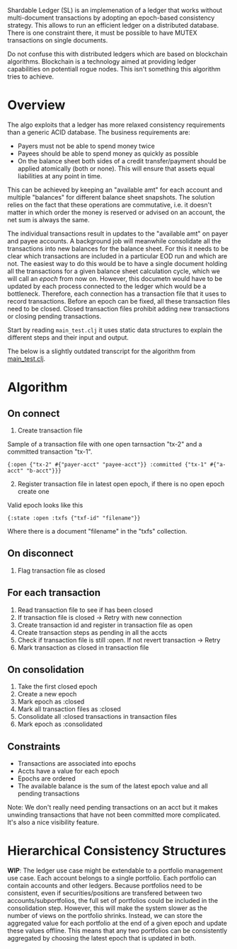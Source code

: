 Shardable Ledger (SL) is an implemenation of a ledger that works without multi-document transactions by adopting an epoch-based consistency strategy. This allows to run an efficient ledger on a distributed database. There is one constraint there, it must be possible to have MUTEX transactions on single documents.

Do not confuse this with distributed ledgers which are based on blockchain algorithms. Blockchain is a technology aimed at providing ledger capabilities on potentiall rogue nodes. This isn't something this algorithm tries to achieve.

# Overview

The algo exploits that a ledger has more relaxed consistency requirements than a generic ACID database. The business requirements are:

- Payers must not be able to spend money twice
- Payees should be able to spend money as quickly as possible
- On the balance sheet both sides of a credit transfer/payment should be applied atomically (both or none). This will ensure that assets equal liabilities at any point in time.

This can be achieved by keeping an "available amt" for each account and multiple "balances" for different balance sheet snapshots. The solution relies on the fact that these operations are commutative, i.e. it doesn't matter in which order the money is reserved or advised on an account, the net sum is always the same.

The individual transactions result in updates to the "available amt" on payer and payee accounts. A background job will meanwhile consolidate all the transactions into new balances for the balance sheet. For this it needs to be clear which transactions are included in a particular EOD run and which are not. The easiest way to do this would be to have a single document holding all the transactions for a given balance sheet calculation cycle, which we will call an _epoch_ from now on. However, this documetn would have to be updated by each process connected to the ledger which would be a bottleneck. Therefore, each connection has a transaction file that it uses to record transactions. Before an epoch can be fixed, all these transaction files need to be closed. Closed transaction files prohibit adding new transactions or closing pending transactions.

Start by reading `main_test.clj` it uses static data structures to explain the different steps and their input and output. 

The below is a slightly outdated transcript for the algorithm from [main_test.clj](test/ct/main_test.clj).


Algorithm 
====

On connect
---

1. Create transaction file

Sample of a transaction file with one open tarnsaction "tx-2" and a committed transaction "tx-1".

```edn
{:open {"tx-2" #{"payer-acct" "payee-acct"}} :committed {"tx-1" #{"a-acct" "b-acct"}}}
```

2. Register transaction file in latest open epoch, if there is no open epoch create one

Valid epoch looks like this

```edn
{:state :open :txfs {"txf-id" "filename"}}
```

Where there is a document "filename" in the "txfs" collection.

On disconnect
-------------

1. Flag transaction file as closed

For each transaction
-------------

1. Read transaction file to see if has been closed
2. If transaction file is closed -> Retry with new connection
3. Create transaction id and register in transaction file as open
4. Create transaction steps as pending in all the accts
5. Check if transaction file is still :open. If not revert transaction -> Retry
5. Mark transaction as closed in transaction file

On consolidation
-------------

1. Take the first closed epoch
1. Create a new epoch
2. Mark epoch as :closed
3. Mark all transaction files as :closed
4. Consolidate all :closed transactions in transaction files
5. Mark epoch as :consolidated


Constraints
---

- Transactions are associated into epochs
- Accts have a value for each epoch 
- Epochs are ordered
- The available balance is the sum of the latest epoch value and all pending transactions

Note: We don't really need pending transactions on an acct but it makes unwinding transactions that have not been committed more complicated. It's also a nice visibility feature.

Hierarchical Consistency Structures
====

**WIP**: The ledger use case might be extendable to a portfolio management use case. Each account belongs to a single portfolio. Each portfolio can contain accounts and other ledgers. Because portfolios need to be consistent, even if securities/positions are transfered between two accounts/subportfolios, the full set of portfolios could be included in the consolidation step. However, this will make the system slower as the number of views on the portfolio shrinks. Instead, we can store the aggregated value for each portfolio at the end of a given epoch and update these values offline. This means that any two portfolios can be consistently aggregated by choosing the latest epoch that is updated in both.